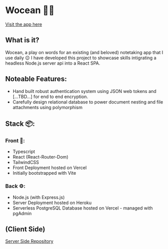 # Wocean 🌊📃
[Visit the app here](https://wocean-client.vercel.app/)
## What is it?
Wocean, a play on words for an existing (and beloved) notetaking app that I use daily 😉
I have developed this project to showcase skills intigrating a headless Node.js server api into a React SPA.
## Noteable Features:
- Hand built robust authentication system using JSON web tokens and [...TBD...] for end to end encryption.
- Carefully design relational database to power document nesting and file attachments using polymorphism
## Stack 📦:
### Front 🎨:
- Typescript
- React (React-Router-Dom)
- TailwindCSS
- Front Deployment hosted on Vercel
- Initially bootstrapped with Vite
### Back ⚙️:
- Node.js (with Express.js)
- Server Deployment hosted on Heroku
- Serverless PostgreSQL Database hosted on Vercel - managed with pgAdmin
## (Client Side)
[Server Side Repository](https://github.com/WillNeve/wocean_server)

